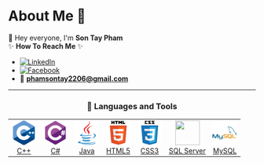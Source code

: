 # About Me 🔗

👋 Hey everyone, I'm **Son Tay Pham**   
✨ **How To Reach Me** ✨  

- [![LinkedIn](https://img.shields.io/badge/-LinkedIn-blue?logo=linkedin)](https://www.linkedin.com/in/son-tay-pham-3a4558334/)  
- [![Facebook](https://img.shields.io/badge/-Facebook-1877F2?logo=facebook&logoColor=white)](https://www.facebook.com/sontaypham226)  
- 📧 **phamsontay2206@gmail.com**  

---

<h3 align="center">🚀 Languages and Tools</h3>

<table align="center">
  <tr>
    <td align="center">
      <a href="https://cplusplus.com/" target="_blank">
        <img src="https://raw.githubusercontent.com/devicons/devicon/master/icons/cplusplus/cplusplus-original.svg" width="50" height="50"/><br>C++
      </a>
    </td>
    <td align="center">
      <a href="https://learn.microsoft.com/en-us/dotnet/csharp/" target="_blank">
        <img src="https://raw.githubusercontent.com/devicons/devicon/master/icons/csharp/csharp-original.svg" width="50" height="50"/><br>C#
      </a>
    </td>
    <td align="center">
      <a href="https://www.java.com/" target="_blank">
        <img src="https://raw.githubusercontent.com/devicons/devicon/master/icons/java/java-original.svg" width="50" height="50"/><br>Java
      </a>
    </td>
    <td align="center">
      <a href="https://developer.mozilla.org/en-US/docs/Web/HTML" target="_blank">
        <img src="https://raw.githubusercontent.com/devicons/devicon/master/icons/html5/html5-original-wordmark.svg" width="50" height="50"/><br>HTML5
      </a>
    </td>
    <td align="center">
      <a href="https://developer.mozilla.org/en-US/docs/Web/CSS" target="_blank">
        <img src="https://raw.githubusercontent.com/devicons/devicon/master/icons/css3/css3-original-wordmark.svg" width="50" height="50"/><br>CSS3
      </a>
    </td>
    <td align="center">
      <a href="https://www.microsoft.com/en-us/sql-server" target="_blank">
        <img src="https://www.svgrepo.com/show/303229/microsoft-sql-server-logo.svg" width="50" height="50"/><br>SQL Server
      </a>
    </td>
    <td align="center">
      <a href="https://www.mysql.com/" target="_blank">
        <img src="https://raw.githubusercontent.com/devicons/devicon/master/icons/mysql/mysql-original-wordmark.svg" width="50" height="50"/><br>MySQL
      </a>
    </td>
  </tr>
</table>
